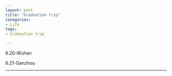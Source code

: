```yaml
---
layout: post
title: "Graduation trip"
categories:
- Life
tags:
- Graduation trip

---
```

6.20-Wuhan

6.21-Ganzhou

---

